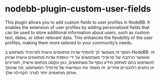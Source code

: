 # nodebb-plugin-custom-user-fields
This plugin allows you to add custom fields to user profiles in NodeBB.
It enables the extension of user profiles by adding personalized fields that can be used to store additional information about users,
such as custom text, dates, or other relevant data.
This enhances the flexibility of the user profiles, making them more tailored to your community’s needs.

תוסף זה מאפשר לך להוסיף שדות מותאמים אישית לפרופילי משתמש ב-NodeBB.
זה מאפשר הרחבה של פרופילי משתמשים על ידי הוספת שדות מותאמים אישית שניתן להשתמש בהם לאחסון מידע נוסף על משתמשים,
כגון טקסט מותאם אישית, תאריכים או נתונים רלוונטיים אחרים.
זה משפר את הגמישות של פרופילי המשתמש, מה שהופך אותם מותאמים יותר לצרכי הקהילה שלך.
